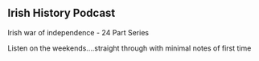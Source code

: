 ## Irish History Podcast 
Irish war of independence - 24 Part Series

Listen on the weekends....straight through with minimal notes of first time